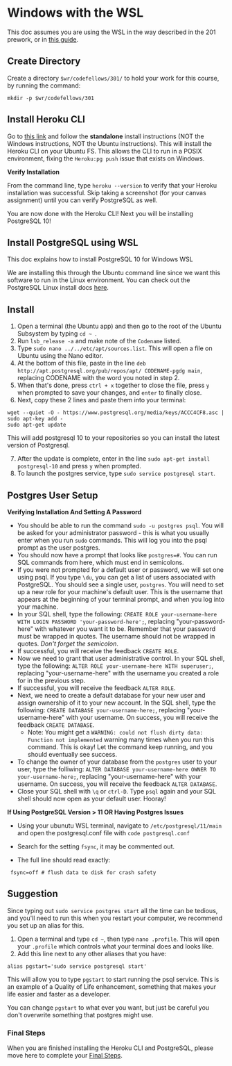 # Windows with the WSL

This doc assumes you are using the WSL in the way described in the 201 prework, or in [this guide](https://github.com/michaeltreat/Windows-Subsystem-For-Linux-Setup).

## Create Directory

Create a directory `$wr/codefellows/301/` to hold your work for this course, by running the command:
```
mkdir -p $wr/codefellows/301
```

## Install Heroku CLI

Go to [this link](https://devcenter.heroku.com/articles/heroku-cli#standalone-installation) and follow the **standalone** install instructions (NOT the Windows instructions, NOT the Ubuntu instructions). This will install the Heroku CLI on your Ubuntu FS. This allows the CLI to run in a POSIX environment, fixing the `Heroku:pg push` issue that exists on Windows.

**Verify Installation**

From the command line, type `heroku --version` to verify that your Heroku installation was successful. Skip taking a screenshot (for your canvas assignment) until you can verify PostgreSQL as well.

You are now done with the Heroku CLI! Next you will be installing PostgreSQL 10!

## Install PostgreSQL using WSL

This doc explains how to install PostgreSQL 10 for Windows WSL

We are installing this through the Ubuntu command line since we want this software to run in the Linux environment. You can check out the PostgreSQL Linux install docs [here](https://www.postgresql.org/download/linux/ubuntu/).

## Install
1. Open a terminal (the Ubuntu app) and then go to the root of the Ubuntu Subsystem by typing `cd ~ `.
2. Run `lsb_release -a` and make note of the `Codename` listed.
3. Type `sudo nano ../../etc/apt/sources.list`. This will open a file on Ubuntu using the Nano editor.
4. At the bottom of this file, paste in the line `deb http://apt.postgresql.org/pub/repos/apt/ CODENAME-pgdg main`, replacing CODENAME with the word you noted in step 2.
5. When that's done, press `ctrl + x` together to close the file, press `y` when prompted to save your changes, and `enter` to finally close.
6. Next, copy these 2 lines and paste them into your terminal:
  ```
  wget --quiet -O - https://www.postgresql.org/media/keys/ACCC4CF8.asc | sudo apt-key add -
  sudo apt-get update
  ```
  This will add postgresql 10 to your repositories so you can install the latest version of Postgresql.

7. After the update is complete, enter in the line `sudo apt-get install postgresql-10` and press `y` when prompted.
8. To launch the postgres service, type `sudo service postgresql start`.

## Postgres User Setup

**Verifying Installation And Setting A Password**
- You should be able to run the command `sudo -u postgres psql`. You will be asked for your administrator password - this is what you usually enter when you run `sudo` commands. This will log you into the psql prompt as the user postgres.
- You should now have a prompt that looks like `postgres=#`. You can run SQL commands from here, which must end in semicolons.
- If you were not prompted for a default user or password, we will set one using psql. If you type `\du`, you can get a list of users associated with PostgreSQL. You should see a single user, `postgres`. You will need to set up a new role for your machine's default user. This is the username that appears at the beginning of your terminal prompt, and when you log into your machine.
- In your SQL shell, type the following: `CREATE ROLE your-username-here WITH LOGIN PASSWORD 'your-password-here';`, replacing "your-password-here" with whatever you want it to be. Remember that your password must be wrapped in quotes. The username should not be wrapped in quotes. *Don't forget the semicolon*.
- If successful, you will receive the feedback `CREATE ROLE`.
- Now we need to grant that user administrative control. In your SQL shell, type the following: `ALTER ROLE your-username-here WITH superuser;`, replacing "your-username-here" with the username you created a role for in the previous step.
- If successful, you will receive the feedback `ALTER ROLE`.
- Next, we need to create a default database for your new user and assign ownership of it to your new account. In the SQL shell, type the following: `CREATE DATABASE your-username-here;`, replacing "your-username-here" with your username. On success, you will receive the feedback `CREATE DATABASE`.
  - Note: You might get a `WARNING: could not flush dirty data: Function not implemented` warning many times when you run this command. This is okay! Let the command keep running, and you should eventually see success.
- To change the owner of your database from the `postgres` user to your user, type the folliwing: `ALTER DATABASE your-username-here OWNER TO your-username-here;`, replacing "your-username-here" with your username. On success, you will receive the feedback `ALTER DATABASE`.
- Close your SQL shell with `\q` or `ctrl-D`. Type `psql` again and your SQL shell should now open as your default user. Hooray!

**If Using PostgreSQL Version > 11 OR Having Postgres Issues**
- Using your ubunutu WSL terminal, navigate to `/etc/postgresql/11/main` and open the postgresql.conf file with `code postgresql.conf`
- Search for the setting `fsync`, it may be commented out.

- The full line should read exactly: 
```
 fsync=off # flush data to disk for crash safety  
```

## Suggestion

Since typing out `sudo service postgres start` all the time can be tedious, and you'll need to run this when you restart your computer, we recommend you set up an alias for this.

1. Open a terminal and type `cd ~`, then type `nano .profile`. This will open your `.profile` which controls what your terminal does and looks like.
1. Add this line next to any other aliases that you have:
```
alias pgstart='sudo service postgresql start'
```
This will allow you to type `pgstart` to start running the psql service. This is an example of a Quality of Life enhancement, something that makes your life easier and faster as a developer.

You can change `pgstart` to what ever you want, but just be careful you don't overwrite something that postgres might use.

### <a id="final-steps">Final Steps</a>

When you are finished installing the Heroku CLI and PostgreSQL, please move here to complete your [Final Steps](../final_steps.md).
